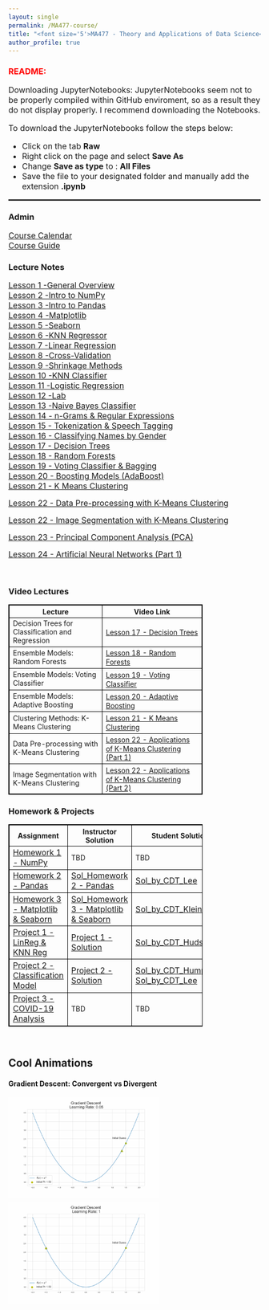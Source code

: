 ```yaml
---
layout: single
permalink: /MA477-course/
title: "<font size='5'>MA477 - Theory and Applications of Data Science</font>"
author_profile: true
---
```

<html>
<body>
<h3><font color='red'>README:</font></h3>
<font size='3'>Downloading JupyterNotebooks: JupyterNotebooks seem not to be properly compiled within GitHub enviroment, so as a result they do not display properly. I recommend downloading the Notebooks.

<br>

To download the JupyterNotebooks follow the steps below:
<ul>
<li>  Click on the tab <b>Raw</b></li>
<li>  Right click on the page and select <b>Save As</b></li>
<li>  Change <b>Save as type</b> to : <b>All Files</b></li>
<li>  Save the file to your designated folder and manually add the extension <b>.ipynb</b> </li>
</ul>
</font>
<hr style="height:3px;border:none;color:#333;background-color:#333;" />









<h3>Admin</h3>
<a href="https://github.com/vbucaj/lecture-notes/blob/master/MA477%20-%20Theory%20and%20Applications%20of%20Data%20Science/Course%20Calendar/MA477-AY20-2%20Calendar.pdf" target="_blank" ><font size='3'>Course Calendar</font></a>
<br>
<a href="https://github.com/vbucaj/lecture-notes/blob/master/MA477%20-%20Theory%20and%20Applications%20of%20Data%20Science/Course%20Memo%20and%20Outline/MA477-%20Intro%20to%20Machine%20Learning%20with%20Python_Syllabus.pdf" target="_blank"><font size='3'>Course Guide</font></a>

<h3>Lecture Notes</h3>
<a href="https://github.com/vbucaj/lecture-notes/blob/master/MA477%20-%20Theory%20and%20Applications%20of%20Data%20Science/Lessons/Lesson%201%20-%20General%20Overview/Lesson%201%20--%20General%20Overview.ipynb" target="_blank"><font size='3'>Lesson 1 -General Overview</font></a>
<br>
<a href="https://github.com/vbucaj/lecture-notes/blob/master/MA477%20-%20Theory%20and%20Applications%20of%20Data%20Science/Lessons/Lesson%202%20-%20Intro%20to%20NumPy/Lesson%202%20--%20Intro%20to%20Numpy.md" target="_blank"><font size='3'>Lesson 2 -Intro to NumPy</font></a>
<br>
<a href="https://github.com/vbucaj/lecture-notes/blob/master/MA477%20-%20Theory%20and%20Applications%20of%20Data%20Science/Lessons/Lesson%203%20-%20Pandas/Lesson%203%20-%20Pandas.ipynb" target="_blank"><font size='3'>Lesson 3 -Intro to Pandas</font></a>
<br>
<a href="https://github.com/vbucaj/lecture-notes/blob/master/MA477%20-%20Theory%20and%20Applications%20of%20Data%20Science/Lessons/Lesson%204%20-%20Matplotlib/Lesson%204%20-%20Matplotlib.ipynb" target="_blank"><font size='3'>Lesson 4 -Matplotlib</font></a>
<br>
<a href="https://github.com/vbucaj/lecture-notes/blob/master/MA477%20-%20Theory%20and%20Applications%20of%20Data%20Science/Lessons/Lesson%205%20-%20Seaborn/Lesson%205%20-%20Seaborn.ipynb" target="_blank"><font size='3'>Lesson 5 -Seaborn</font></a>
<br>
<a href="https://github.com/vbucaj/lecture-notes/blob/master/MA477%20-%20Theory%20and%20Applications%20of%20Data%20Science/Lessons/Lesson%206%20-%20KNN%20Regressor/Lesson%206%20-%20K%20Nearest%20Neighbor.ipynb" target="_blank"><font size='3'>Lesson 6 -KNN Regressor</font></a>
<br>
<a href="https://github.com/vbucaj/lecture-notes/blob/master/MA477%20-%20Theory%20and%20Applications%20of%20Data%20Science/Lessons/Lesson%207%20-%20Linear%20Regression/Lesson%207%20-%20Linear%20Regression.ipynb" target="_blank"><font size='3'>Lesson 7 -Linear Regression</font></a>
<br>
<a href="https://github.com/vbucaj/lecture-notes/blob/master/MA477%20-%20Theory%20and%20Applications%20of%20Data%20Science/Lessons/Lesson%208%20-%20Cross-Validation/Lesson%208%20-%20Cross-Validation.ipynb" target="_blank"><font size='3'>Lesson 8 -Cross-Validation</font></a>
<br>
<a href="https://github.com/vbucaj/lecture-notes/blob/master/MA477%20-%20Theory%20and%20Applications%20of%20Data%20Science/Lessons/Lesson%209%20-%20Shrinkage%20Methods/Lesson%209%20-%20Shrinkage%20Methods.ipynb" target="_blank"><font size='3'>Lesson 9 -Shrinkage Methods</font></a>
<br>
<a href="https://github.com/vbucaj/lecture-notes/blob/master/MA477%20-%20Theory%20and%20Applications%20of%20Data%20Science/Lessons/Lesson%2010%20-%20KNN%20Classifier/Lesson%2010%20-%20KNN%20Classifier.ipynb" target="_blank"><font size='3'>Lesson 10 -KNN Classifier</font></a>
<br>
<a href="https://github.com/vbucaj/lecture-notes/blob/master/MA477%20-%20Theory%20and%20Applications%20of%20Data%20Science/Lessons/Lesson%2011%20-%20Logistic%20Regression/Lesson%2011%20-%20LogisticRegression.ipynb" target="_blank"><font size='3'>Lesson 11 -Logistic Regression</font></a>
<br>
<a href="https://github.com/vbucaj/lecture-notes/blob/master/MA477%20-%20Theory%20and%20Applications%20of%20Data%20Science/Lessons/Lesson%2012%20-%20Lab/Lesson%2012%20-%20Lab.ipynb" target="_blank"><font size='3'>Lesson 12 -Lab</font></a>
<br>
<a href="https://github.com/vbucaj/lecture-notes/blob/master/MA477%20-%20Theory%20and%20Applications%20of%20Data%20Science/Lessons/Lesson%2013%20-%20Naive%20Bayes%20Classifier/Lesson%2013%20-%20Naive%20Bayes%20Classifier.ipynb" target="_blank"><font size='3'>Lesson 13 -Naive Bayes Classifier</font></a>
<br>
<a href="https://github.com/vbucaj/lecture-notes/blob/master/MA477%20-%20Theory%20and%20Applications%20of%20Data%20Science/Lessons/Lesson%2014%20-%20Naive%20Bayes%20Classifier%20Part%202/Lesson%2014%20-%20n%20Grams%20%26%20Regular%20Expressions.ipynb" target="_blank"><font size='3'>Lesson 14 - n-Grams & Regular Expressions</font></a>
<br>
<a href="https://github.com/vbucaj/lecture-notes/blob/master/MA477%20-%20Theory%20and%20Applications%20of%20Data%20Science/Lessons/Lesson%2015%20-%20Tokenization%2C%20Speech%20Taging%2C%20Chunking/Lesson%2015%20-%20Tokenization%2C%20Speech%20Tagging%2C%20Chunking.ipynb" target="_blank"><font size='3'>Lesson 15 - Tokenization & Speech Tagging</font></a>
<br>
<a href="https://github.com/vbucaj/lecture-notes/blob/master/MA477%20-%20Theory%20and%20Applications%20of%20Data%20Science/Lessons/Lesson%2016%20-%20Classifying%20Names%20by%20Gender/Lesson%2016%20-%20Classifying%20Names%20via%20NBC.ipynb" target="_blank"><font size='3'>Lesson 16 - Classifying Names by Gender</font></a>
<br>
<a href="https://github.com/vbucaj/lecture-notes/blob/master/MA477%20-%20Theory%20and%20Applications%20of%20Data%20Science/Lessons/Lesson%2017%20-%20Decision%20Trees%20%26%20Random%20Forests/Lesson%2017%20-%20Decision%20Trees%20and%20Random%20Forests.ipynb" target="_blank"><font size='3'>Lesson 17 - Decision Trees</font></a>
<br>
<a href="https://github.com/vbucaj/lecture-notes/blob/master/MA477%20-%20Theory%20and%20Applications%20of%20Data%20Science/Lessons/Lesson%2018%20-%20Random%20Forests/Lesson%2018%20-%20Random%20Forests.ipynb" target="_blank"><font size='3'>Lesson 18 - Random Forests</font></a>
<br>
<a href="https://github.com/vbucaj/lecture-notes/blob/master/MA477%20-%20Theory%20and%20Applications%20of%20Data%20Science/Lessons/Lesson%2019%20-%20Ensemble%20Models/Lesson%2019%20-%20Ensemble%20Models.ipynb" target="_blank"><font size='3'>Lesson 19 - Voting Classifier & Bagging</font></a>
<br>
<a href="https://github.com/vbucaj/lecture-notes/blob/master/MA477%20-%20Theory%20and%20Applications%20of%20Data%20Science/Lessons/Lesson%2020%20-%20Boosting%20Models%20(AdaBoost)/Lesson%2020%20-%20Boosting%20Models%20(AdaBoost).ipynb" target="_blank"><font size='3'>Lesson 20 - Boosting Models (AdaBoost)</font></a>
<br>
<a href="https://github.com/vbucaj/lecture-notes/blob/master/MA477%20-%20Theory%20and%20Applications%20of%20Data%20Science/Lessons/Lesson%2021%20-%20K%20Means%20Clustering/Lesson%2021-%20K%20Means%20Clustering.ipynb" target="_blank"><font size='3'>Lesson 21 - K Means Clustering</font></a>
<br>

<a href="https://github.com/vbucaj/lecture-notes/blob/master/MA477%20-%20Theory%20and%20Applications%20of%20Data%20Science/Lessons/Lesson%2022%20-%20Applications%20of%20K%20Means%20Clustering/Lesson%2022%20-%20Applications%20of%20K%20Means%20Clustering.ipynb" target="_blank"><font size='3'>Lesson 22 - Data Pre-processing with K-Means Clustering</font></a>
<br>

<a href="https://github.com/vbucaj/lecture-notes/blob/master/MA477%20-%20Theory%20and%20Applications%20of%20Data%20Science/Lessons/Lesson%2022%20-%20Applications%20of%20K%20Means%20Clustering/Lesson%2022%20Image%20Segmentation%20with%20K%20Means%20.ipynb" target="_blank"><font size='3'>Lesson 22 - Image Segmentation with K-Means Clustering</font></a>
<br>

<a href="https://github.com/vbucaj/lecture-notes/blob/master/MA477%20-%20Theory%20and%20Applications%20of%20Data%20Science/Lessons/Lesson%2023%20-%20Principal%20Component%20Analysis%20(PCA)/Lesson%2023%20-%20Principal%20Component%20Analysis.ipynb" target="_blank"><font size='3'>Lesson 23 - Principal Component Analysis (PCA)</font></a>
<br>


<a href="https://github.com/vbucaj/lecture-notes/blob/master/MA477%20-%20Theory%20and%20Applications%20of%20Data%20Science/Lessons/Lesson%2024%20-%20Neural%20Networks%20(Part%201)/Lesson%2024%20-%20Neural%20Networks%20(Part%201).ipynb" target="_blank"><font size='3'>Lesson 24 - Artificial Neural Networks (Part 1)</font></a>
<br>

</body>
<br>


<html>
<head>
<style>
table, th, td {
  border: 1px solid black;
}
</style>
</head>
<body>

<h3>Video Lectures</h3>

<table style="width:77%">
  <tr>
    <th>Lecture</th>
    <th>Video Link</th>
  </tr>
  <tr>
    <td>Decision Trees for Classification and Regression</td>
    <td><a href="https://www.youtube.com/watch?v=KIuB9nsVKqY&list=PLFZG_oHKR79X_nDmQIy2jOgQzR8I2DwTe" target="_blank" ><font size='3'></font>Lesson 17 - Decision Trees</a></td>
  </tr>
  
   <tr>
    <td>Ensemble Models: Random Forests</td>
    <td><a href="https://www.youtube.com/watch?v=giSt8kEt0FI&t=903s" target="_blank" ><font size='3'></font>Lesson 18 - Random Forests</a></td>
  </tr>
  
   <tr>
    <td>Ensemble Models: Voting Classifier</td>
    <td><a href="https://www.youtube.com/watch?v=Uag3_A5Sgso" target="_blank" ><font size='3'></font>Lesson 19 - Voting Classifier</a></td>
  </tr>
  
   <tr>
    <td>Ensemble Models: Adaptive Boosting</td>
    <td><a href="https://www.youtube.com/watch?v=CHbrISoF_EM" target="_blank" ><font size='3'></font>Lesson 20 - Adaptive Boosting</a></td>
  </tr>
  
   <tr>
    <td>Clustering Methods: K-Means Clustering </td>
    <td><a href="https://www.youtube.com/watch?v=ff2wHUu_Smo" target="_blank" ><font size='3'></font>Lesson 21 - K Means Clustering</a></td>
  </tr>
  
   <tr>
    <td>Data Pre-processing with K-Means Clustering</td>
    <td><a href="https://www.youtube.com/watch?v=VASfvk3FH2k" target="_blank" ><font size='3'></font>Lesson 22 - Applications of K-Means Clustering (Part 1)</a></td>
  </tr>
  
   <tr>
    <td>Image Segmentation with K-Means Clustering</td>
    <td><a href="https://www.youtube.com/watch?v=QVUUfoJxFZM" target="_blank" ><font size='3'></font>Lesson 22 - Applications of K-Means Clustering (Part 2)</a></td>
  </tr>
  
</table>

</body>
</html>  






<html>
<head>
<style>
table, th, td {
  border: 1px solid black;
}
</style>
</head>
<body>



<h3>Homework & Projects</h3>

<table style="width:77%">
  <tr>
    <th>Assignment</th>
    <th>Instructor Solution</th>
    <th>Student Solution</th>
  </tr>
  <tr>
    <td><a href="https://github.com/vbucaj/lecture-notes/blob/master/MA477%20-%20Theory%20and%20Applications%20of%20Data%20Science/Homework/Homework1.ipynb" target="_blank" ><font size='3'>Homework 1 - NumPy</font></a></td>
    <td>TBD</td>
    <td>TBD</td>
  </tr>
  <tr>
    <td><a href="https://github.com/vbucaj/lecture-notes/blob/master/MA477%20-%20Theory%20and%20Applications%20of%20Data%20Science/Homework/Homework2/Homework%202%20-%20Pandas.ipynb" target="_blank" ><font size='3'>Homework 2 - Pandas</font></a></td>

   <td><a href='https://github.com/vbucaj/lecture-notes/blob/master/MA477%20-%20Theory%20and%20Applications%20of%20Data%20Science/Homework/Instructor%20Solutions/Homework%202/Solutions%20to%20Homework%202-Pandas.ipynb' target='_blank'><font size='3'>Sol_Homework 2 - Pandas</font></a></td>

   <td><a href="https://github.com/vbucaj/lecture-notes/blob/master/MA477%20-%20Theory%20and%20Applications%20of%20Data%20Science/Homework/Student%20Solutions/Homework%202/Lee_John_MA477_Homework2.ipynb" target='_blank'><font size='3'>Sol_by_CDT_Lee</font></a></td>
  </tr>

  <tr>
    <td><a href="https://github.com/vbucaj/lecture-notes/blob/master/MA477%20-%20Theory%20and%20Applications%20of%20Data%20Science/Homework/Homework%203/Homework%203%20-%20Matplotlib%20%26%20Seaborn.ipynb" target="_blank" ><font size='3'>Homework 3 - Matplotlib & Seaborn</font></a></td>

   <td><a href="https://github.com/vbucaj/lecture-notes/blob/master/MA477%20-%20Theory%20and%20Applications%20of%20Data%20Science/Homework/Instructor%20Solutions/Homework%203/Homework%203%20-%20Matplotlib%20%26%20Seaborn_Instructor%20Solution.ipynb" target="_blank" ><font size='3'>Sol_Homework 3 - Matplotlib & Seaborn</font></a></td>
    <td><a href="https://github.com/vbucaj/lecture-notes/blob/master/MA477%20-%20Theory%20and%20Applications%20of%20Data%20Science/Homework/Student%20Solutions/Homework%203/Kleine_Michael_MA477_Homework3.ipynb" target="_blank" ><font size='3'>Sol_by_CDT_Kleine</font></a></td>
  </tr>

  <tr>
    <td><a href="https://github.com/vbucaj/lecture-notes/blob/master/MA477%20-%20Theory%20and%20Applications%20of%20Data%20Science/Homework/Homework%204/Project%201%20-%20LinReg%20%26%20KNN%20Reg.ipynb" target="_blank" ><font size='3'>Project 1 - LinReg & KNN Reg</font></a></td>

   <td><a href="https://github.com/vbucaj/lecture-notes/blob/master/MA477%20-%20Theory%20and%20Applications%20of%20Data%20Science/Homework/Instructor%20Solutions/Project%201/Project%201%20-%20LinReg%20%26%20KNN%20Reg.ipynb" target="_blank" ><font size='3'>Project 1 - Solution</font></a></td>
    
   <td><a href="https://github.com/vbucaj/lecture-notes/blob/master/MA477%20-%20Theory%20and%20Applications%20of%20Data%20Science/Homework/Student%20Solutions/Project%201/Project%201%20-%20Hudson.ipynb" target="_blank" ><font size='3'>Sol_by_CDT_Hudson</font></a></td>
  </tr>
  
   <tr>
    <td><a href="https://github.com/vbucaj/lecture-notes/blob/master/MA477%20-%20Theory%20and%20Applications%20of%20Data%20Science/Homework/Project%202%20-%20Classification%20Models/Project%202%20-%20Classification%20Models.ipynb" target="_blank" ><font size='3'>Project 2 - Classification Model</font></a></td>

   <td><a href="https://github.com/vbucaj/lecture-notes/blob/master/MA477%20-%20Theory%20and%20Applications%20of%20Data%20Science/Homework/Project%202%20-%20Classification%20Models/Project%202%20-%20Classification%20Models.ipynb" target="_blank"><font size='3'>Project 2 - Solution</font></a></td>
   
   <td><a href="https://github.com/vbucaj/lecture-notes/blob/master/MA477%20-%20Theory%20and%20Applications%20of%20Data%20Science/Homework/Student%20Solutions/Project%202/Project2_Humphries.ipynb" target="_blank"><font size='3'>Sol_by_CDT_Humphries</font></a> 
   <br>
   <a href="https://github.com/vbucaj/lecture-notes/blob/master/MA477%20-%20Theory%20and%20Applications%20of%20Data%20Science/Homework/Student%20Solutions/Project%202/Lee_John_MA477_Project2.ipynb" target="_blank"><font size='3'>Sol_by_CDT_Lee</font></a></td>
  </tr>
  
   <tr>
    <td><a href="https://github.com/vbucaj/lecture-notes/blob/master/MA477%20-%20Theory%20and%20Applications%20of%20Data%20Science/Homework/Project%203%20-%20COVID-19%20Analysis/Project%203%20COVID-19%20Analysis.ipynb" target="_blank" ><font size='3'>Project 3 - COVID-19 Analysis</font></a></td>

   <td>TBD</td>
    <td>TBD</td>
  </tr>
</table>

</body>
</html>


<br>

<h2>Cool Animations</h2>



<h4>Gradient Descent: Convergent vs Divergent</h4>

<img src="/images/grad_descent.gif" style="float: left; width: 60%; margin-right: 10%; margin-bottom: 0.5em;">
<img src="/images/grad_descent_div.gif" style="float: left; width: 60%; margin-right: 10%; margin-bottom: 0.5em;">